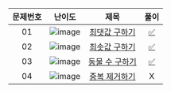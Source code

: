 |문제번호|난이도|제목|풀이|
|:---:|:---:|:---:|:---:|
|01|![image](https://user-images.githubusercontent.com/68424403/176992717-e1a57e02-8e8e-4f82-9ec8-27fff35dc4f7.png)|[최댓값 구하기](https://school.programmers.co.kr/learn/courses/30/lessons/59415)|[✅](https://github.com/kimdaeyeobbb/Computer-Science/blob/main/Database/Coding%20Test/Programmers/SUM%2CMAX%2CMIN/get%20maxnum.sql)|
|02|![image](https://user-images.githubusercontent.com/68424403/188271247-115b904d-2f51-4791-8f3e-af4bfe5a872c.png)|[최솟값 구하기](https://school.programmers.co.kr/learn/courses/30/lessons/59038)|[✅](https://github.com/kimdaeyeobbb/Computer-Science/blob/main/Database/Coding%20Test/Programmers/SUM%2CMAX%2CMIN/get%20minnum.sql)|
|03|![image](https://user-images.githubusercontent.com/68424403/188271247-115b904d-2f51-4791-8f3e-af4bfe5a872c.png)|[동물 수 구하기](https://school.programmers.co.kr/learn/courses/30/lessons/59406)|[✅](https://github.com/kimdaeyeobbb/Computer-Science/blob/main/Database/Coding%20Test/Programmers/SUM%2CMAX%2CMIN/counting%20animal.sql)|
|04|![image](https://user-images.githubusercontent.com/68424403/188271247-115b904d-2f51-4791-8f3e-af4bfe5a872c.png)|[중복 제거하기](https://school.programmers.co.kr/learn/courses/30/lessons/59408)|X|
